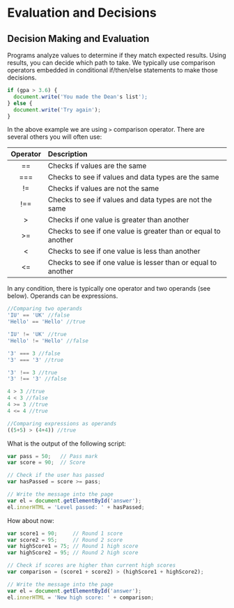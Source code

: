 # Evaluation and Decisions

## Decision Making and Evaluation

Programs analyze values to determine if they match expected results. Using results, you can decide which path to take. We typically use comparison operators embedded in conditional if/then/else statements to make those decisions. 

```javascript
if (gpa > 3.6) {
  document.write('You made the Dean's list');
} else {
  document.write('Try again');
}
```

In the above example we are using `>` comparison operator. There are several others you will often use:

Operator | Description
:---: | :---
== | Checks if values are the same
=== | Checks to see if values and data types are the same
!= | Checks if values are not the same
!== | Checks to see if values and data types are not the same
\> | Checks if one value is greater than another
\>= | Checks to see if one value is greater than or equal to another
\< | Checks to see if one value is less than another
\<= | Checks to see if one value is lesser than or equal to another

In any condition, there is typically one operator and two operands (see below). Operands can be expressions.  
```javascript
//Comparing two operands
'IU' == 'UK' //false
'Hello' == 'Hello' //true

'IU' != 'UK' //true
'Hello' != 'Hello' //false

'3' === 3 //false
'3' === '3' //true

'3' !== 3 //true
'3' !== '3' //false

4 > 3 //true
4 < 3 //false
4 >= 3 //true
4 <= 4 //true

//Comparing expressions as operands
((5+5) > (4+4)) //true

```
What is the output of the following script:

```javascript
var pass = 50;   // Pass mark
var score = 90;  // Score

// Check if the user has passed
var hasPassed = score >= pass;

// Write the message into the page
var el = document.getElementById('answer');
el.innerHTML = 'Level passed: ' + hasPassed;
```

How about now:

```javascript
var score1 = 90;     // Round 1 score
var score2 = 95;     // Round 2 score
var highScore1 = 75; // Round 1 high score
var highScore2 = 95; // Round 2 high score

// Check if scores are higher than current high scores
var comparison = (score1 + score2) > (highScore1 + highScore2);

// Write the message into the page
var el = document.getElementById('answer');
el.innerHTML = 'New high score: ' + comparison;
```
